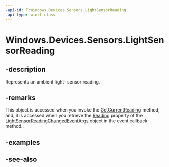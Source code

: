 ```yaml
---
-api-id: T:Windows.Devices.Sensors.LightSensorReading
-api-type: winrt class
---
```


<!-- Class syntax.
public class LightSensorReading : Windows.Devices.Sensors.ILightSensorReading
-->

# Windows.Devices.Sensors.LightSensorReading

## -description
Represents an ambient light<?xm-deletion_mark author="v-dianal" time="20110922T170823-0800" data="&lt;wdcml:mark xsi:schemaLocation=&quot;http://microsoft.com/wdcml ../../BuildX/Schema/xsd/wdcml.xsd&quot; xmlns:wdcml=&quot;http://microsoft.com/wdcml&quot; xmlns:xsi=&quot;http://www.w3.org/2001/XMLSchema-instance&quot;&gt;&lt;/wdcml:mark&gt;-"?><?xm-insertion_mark_start author="v-dianal" time="20110927T162050-0800"?>–<?xm-insertion_mark_end?> sensor reading.

## -remarks
This object is accessed when you invoke the [GetCurrentReading](lightsensor_getcurrentreading.md) method; and, it is accessed when you retrieve the [Reading](lightsensorreadingchangedeventargs_reading.md) property of the [LightSensorReadingChangedEventArgs](lightsensorreadingchangedeventargs.md) object in the event callback method..

## -examples

## -see-also